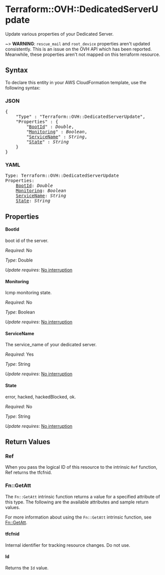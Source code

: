# Terraform::OVH::DedicatedServerUpdate

Update various properties of your Dedicated Server.

~> __WARNING__: `rescue_mail` and `root_device` properties aren't
updated consistently. This is an issue on the OVH API which 
has been reported. Meanwhile, these properties aren't not mapped
on this terraform resource.

## Syntax

To declare this entity in your AWS CloudFormation template, use the following syntax:

### JSON

<pre>
{
    "Type" : "Terraform::OVH::DedicatedServerUpdate",
    "Properties" : {
        "<a href="#bootid" title="BootId">BootId</a>" : <i>Double</i>,
        "<a href="#monitoring" title="Monitoring">Monitoring</a>" : <i>Boolean</i>,
        "<a href="#servicename" title="ServiceName">ServiceName</a>" : <i>String</i>,
        "<a href="#state" title="State">State</a>" : <i>String</i>
    }
}
</pre>

### YAML

<pre>
Type: Terraform::OVH::DedicatedServerUpdate
Properties:
    <a href="#bootid" title="BootId">BootId</a>: <i>Double</i>
    <a href="#monitoring" title="Monitoring">Monitoring</a>: <i>Boolean</i>
    <a href="#servicename" title="ServiceName">ServiceName</a>: <i>String</i>
    <a href="#state" title="State">State</a>: <i>String</i>
</pre>

## Properties

#### BootId

boot id of the server.

_Required_: No

_Type_: Double

_Update requires_: [No interruption](https://docs.aws.amazon.com/AWSCloudFormation/latest/UserGuide/using-cfn-updating-stacks-update-behaviors.html#update-no-interrupt)

#### Monitoring

Icmp monitoring state.

_Required_: No

_Type_: Boolean

_Update requires_: [No interruption](https://docs.aws.amazon.com/AWSCloudFormation/latest/UserGuide/using-cfn-updating-stacks-update-behaviors.html#update-no-interrupt)

#### ServiceName

The service_name of your dedicated server.

_Required_: Yes

_Type_: String

_Update requires_: [No interruption](https://docs.aws.amazon.com/AWSCloudFormation/latest/UserGuide/using-cfn-updating-stacks-update-behaviors.html#update-no-interrupt)

#### State

error, hacked, hackedBlocked, ok.

_Required_: No

_Type_: String

_Update requires_: [No interruption](https://docs.aws.amazon.com/AWSCloudFormation/latest/UserGuide/using-cfn-updating-stacks-update-behaviors.html#update-no-interrupt)

## Return Values

### Ref

When you pass the logical ID of this resource to the intrinsic `Ref` function, Ref returns the tfcfnid.

### Fn::GetAtt

The `Fn::GetAtt` intrinsic function returns a value for a specified attribute of this type. The following are the available attributes and sample return values.

For more information about using the `Fn::GetAtt` intrinsic function, see [Fn::GetAtt](https://docs.aws.amazon.com/AWSCloudFormation/latest/UserGuide/intrinsic-function-reference-getatt.html).

#### tfcfnid

Internal identifier for tracking resource changes. Do not use.

#### Id

Returns the <code>Id</code> value.

